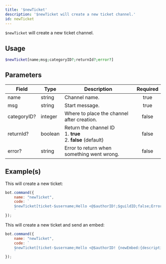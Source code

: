 ```yaml
---
title: '$newTicket'
description: '$newTicket will create a new ticket channel.'
id: newTicket
---
```


`$newTicket` will create a new ticket channel.

## Usage

```php
$newTicket[name;msg;categoryID?;returnId?;error?]
```

## Parameters

| Field       | Type    | Description                                                                        | Required |
| ----------- | ------- | ---------------------------------------------------------------------------------- |:--------:|
| name        | string  | Channel name.                                                                      |   true   |
| msg         | string  | Start message.                                                                     |   true   |
| categoryID? | integer | Where to place the channel after creation.                                         |  false   |
| returnId?   | boolean | Return the channel ID <br /> 1. **true** <br /> 2. **false** (default) |  false   |
| error?      | string  | Error to return when something went wrong.                                         |  false   |

## Example(s)

This will create a new ticket:

```javascript
bot.command({
    name: "newTicket",
    code: `
    $newTicket[ticket-$username;Hello <@$authorID!;$guildID;false;Error!]
    `
});
```

This will create a new ticket and send an embed:

```javascript
bot.command({
    name: "newTicket",
    code: `
    $newTicket[ticket-$username;Hello <@$authorID! {newEmbed:{description:<@$authorID> opened a new ticket!}};$guildID;false;Error!]
    `
});
```